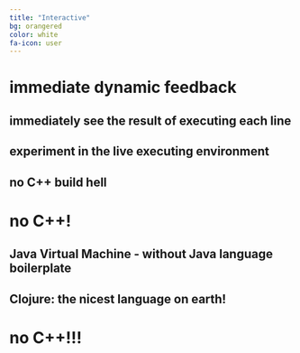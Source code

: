 ```yaml
---
title: "Interactive"
bg: orangered
color: white
fa-icon: user
---
```


# immediate dynamic feedback

## immediately see the result of executing each line
## experiment in the live executing environment

## no C++ build hell

# no C++!

## Java Virtual Machine - without Java language boilerplate

## Clojure: the nicest language on earth!

# no C++!!!
